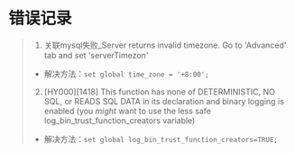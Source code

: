 # 错误记录
>1. 关联mysql失败_Server returns invalid timezone. Go to 'Advanced' tab and set 'serverTimezon'
>   * 解决方法：```set global time_zone = '+8:00';```
>2. [HY000][1418] This function has none of DETERMINISTIC, NO SQL, or READS SQL DATA in its declaration and binary logging is enabled (you *might* want to use the less safe log_bin_trust_function_creators variable)  
>   * 解决方法：```set global log_bin_trust_function_creators=TRUE;```
